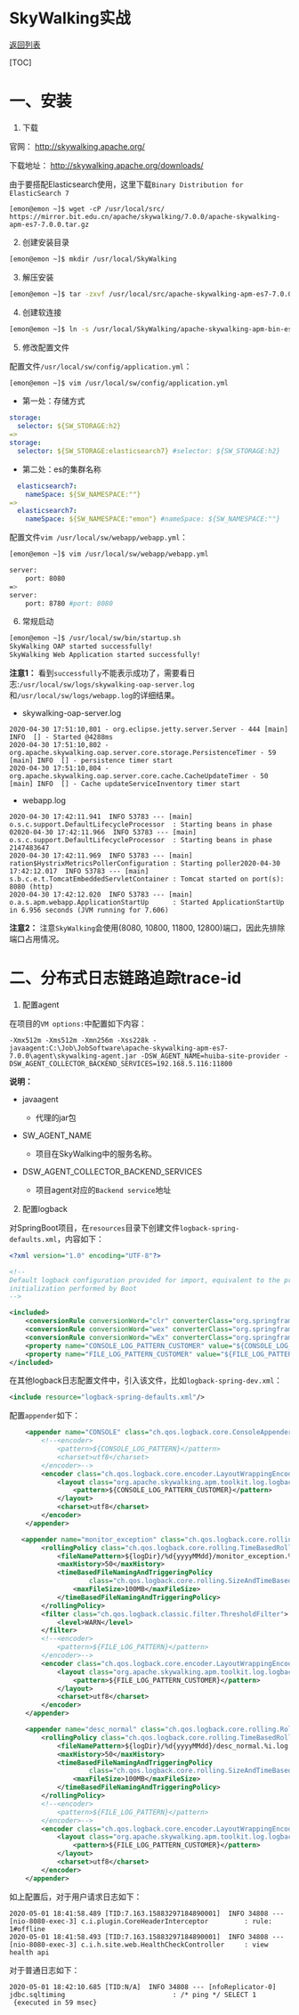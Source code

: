 # SkyWalking实战

[返回列表](https://github.com/EmonCodingBackEnd/backend-tutorial)

[TOC]

# 一、安装

1. 下载

官网： http://skywalking.apache.org/

下载地址： http://skywalking.apache.org/downloads/

由于要搭配Elasticsearch使用，这里下载`Binary Distribution for ElasticSearch 7`

```shell
[emon@emon ~]$ wget -cP /usr/local/src/ https://mirror.bit.edu.cn/apache/skywalking/7.0.0/apache-skywalking-apm-es7-7.0.0.tar.gz
```

2. 创建安装目录

```bash
[emon@emon ~]$ mkdir /usr/local/SkyWalking
```

3. 解压安装

```bash
[emon@emon ~]$ tar -zxvf /usr/local/src/apache-skywalking-apm-es7-7.0.0.tar.gz -C /usr/local/SkyWalking/
```

4. 创建软连接

```bash
[emon@emon ~]$ ln -s /usr/local/SkyWalking/apache-skywalking-apm-bin-es7/ /usr/local/sw
```

5. 修改配置文件

配置文件`/usr/local/sw/config/application.yml`：

```bash
[emon@emon ~]$ vim /usr/local/sw/config/application.yml
```

- 第一处：存储方式

```yaml
storage:
  selector: ${SW_STORAGE:h2}
=>
storage:
  selector: ${SW_STORAGE:elasticsearch7} #selector: ${SW_STORAGE:h2}
```

- 第二处：es的集群名称

```yaml
  elasticsearch7:
    nameSpace: ${SW_NAMESPACE:""}
=>
  elasticsearch7:
    nameSpace: ${SW_NAMESPACE:"emon"} #nameSpace: ${SW_NAMESPACE:""}
```

配置文件`vim /usr/local/sw/webapp/webapp.yml`：

```bash
[emon@emon ~]$ vim /usr/local/sw/webapp/webapp.yml 
```

```bash
server:
    port: 8080
=>
server:
    port: 8780 #port: 8080
```

6. 常规启动

```bash
[emon@emon ~]$ /usr/local/sw/bin/startup.sh 
SkyWalking OAP started successfully!
SkyWalking Web Application started successfully!
```

**注意1：** 看到`successfully`不能表示成功了，需要看日志:`/usr/local/sw/logs/skywalking-oap-server.log`和`/usr/local/sw/logs/webapp.log`的详细结果。

- skywalking-oap-server.log

```
2020-04-30 17:51:10,801 - org.eclipse.jetty.server.Server - 444 [main] INFO  [] - Started @4288ms
2020-04-30 17:51:10,802 - org.apache.skywalking.oap.server.core.storage.PersistenceTimer - 59 [main] INFO  [] - persistence timer start
2020-04-30 17:51:10,804 - org.apache.skywalking.oap.server.core.cache.CacheUpdateTimer - 50 [main] INFO  [] - Cache updateServiceInventory timer start
```

- webapp.log

```
2020-04-30 17:42:11.941  INFO 53783 --- [main] o.s.c.support.DefaultLifecycleProcessor  : Starting beans in phase 02020-04-30 17:42:11.966  INFO 53783 --- [main] o.s.c.support.DefaultLifecycleProcessor  : Starting beans in phase 2147483647
2020-04-30 17:42:11.969  INFO 53783 --- [main] ration$HystrixMetricsPollerConfiguration : Starting poller2020-04-30 17:42:12.017  INFO 53783 --- [main] s.b.c.e.t.TomcatEmbeddedServletContainer : Tomcat started on port(s): 8080 (http)
2020-04-30 17:42:12.020  INFO 53783 --- [main] o.a.s.apm.webapp.ApplicationStartUp      : Started ApplicationStartUp in 6.956 seconds (JVM running for 7.606)
```

**注意2：** 注意`SkyWalking`会使用(8080, 10800, 11800, 12800)端口，因此先排除端口占用情况。

# 二、分布式日志链路追踪trace-id

1. 配置agent

在项目的`VM options:`中配置如下内容：

```
-Xmx512m -Xms512m -Xmn256m -Xss228k -javaagent:C:\Job\JobSoftware\apache-skywalking-apm-es7-7.0.0\agent\skywalking-agent.jar -DSW_AGENT_NAME=huiba-site-provider -DSW_AGENT_COLLECTOR_BACKEND_SERVICES=192.168.5.116:11800
```

**说明：**

- javaagent
  - 代理的jar包

- SW_AGENT_NAME
  - 项目在SkyWalking中的服务名称。
- DSW_AGENT_COLLECTOR_BACKEND_SERVICES
  - 项目agent对应的`Backend service`地址



2. 配置logback

对SpringBoot项目，在`resources`目录下创建文件`logback-spring-defaults.xml`，内容如下：

```xml
<?xml version="1.0" encoding="UTF-8"?>

<!--
Default logback configuration provided for import, equivalent to the programmatic
initialization performed by Boot
-->

<included>
    <conversionRule conversionWord="clr" converterClass="org.springframework.boot.logging.logback.ColorConverter" />
    <conversionRule conversionWord="wex" converterClass="org.springframework.boot.logging.logback.WhitespaceThrowableProxyConverter" />
    <conversionRule conversionWord="wEx" converterClass="org.springframework.boot.logging.logback.ExtendedWhitespaceThrowableProxyConverter" />
    <property name="CONSOLE_LOG_PATTERN_CUSTOMER" value="${CONSOLE_LOG_PATTERN_CUSTOMER:-%clr(%d{yyyy-MM-dd HH:mm:ss.SSS}){faint} [%tid] %clr(${LOG_LEVEL_PATTERN:-%5p}) %clr(${PID:- }){magenta} %clr(---){faint} %clr([%15.15t]){faint} %clr(%-40.40logger{39}){cyan} %clr(:){faint} %m%n${LOG_EXCEPTION_CONVERSION_WORD:-%wEx}}"/>
    <property name="FILE_LOG_PATTERN_CUSTOMER" value="${FILE_LOG_PATTERN_CUSTOMER:-%d{yyyy-MM-dd HH:mm:ss.SSS} [%tid] ${LOG_LEVEL_PATTERN:-%5p} ${PID:- } --- [%t] %-40.40logger{39} : %m%n${LOG_EXCEPTION_CONVERSION_WORD:-%wEx}}"/>
</included>
```

在其他logback日志配置文件中，引入该文件，比如`logback-spring-dev.xml`：

```xml
<include resource="logback-spring-defaults.xml"/>
```

配置`appender`如下：

```xml
    <appender name="CONSOLE" class="ch.qos.logback.core.ConsoleAppender">
        <!--<encoder>
            <pattern>${CONSOLE_LOG_PATTERN}</pattern>
            <charset>utf8</charset>
        </encoder>-->
        <encoder class="ch.qos.logback.core.encoder.LayoutWrappingEncoder">
            <layout class="org.apache.skywalking.apm.toolkit.log.logback.v1.x.TraceIdPatternLogbackLayout">
                <pattern>${CONSOLE_LOG_PATTERN_CUSTOMER}</pattern>
            </layout>
            <charset>utf8</charset>
        </encoder>
    </appender>

   <appender name="monitor_exception" class="ch.qos.logback.core.rolling.RollingFileAppender">
        <rollingPolicy class="ch.qos.logback.core.rolling.TimeBasedRollingPolicy">
            <fileNamePattern>${logDir}/%d{yyyyMMdd}/monitor_exception.%i.log.gz</fileNamePattern>
            <maxHistory>50</maxHistory>
            <timeBasedFileNamingAndTriggeringPolicy
                    class="ch.qos.logback.core.rolling.SizeAndTimeBasedFNATP">
                <maxFileSize>100MB</maxFileSize>
            </timeBasedFileNamingAndTriggeringPolicy>
        </rollingPolicy>
        <filter class="ch.qos.logback.classic.filter.ThresholdFilter">
            <level>WARN</level>
        </filter>
        <!--<encoder>
            <pattern>${FILE_LOG_PATTERN}</pattern>
        </encoder>-->
        <encoder class="ch.qos.logback.core.encoder.LayoutWrappingEncoder">
            <layout class="org.apache.skywalking.apm.toolkit.log.logback.v1.x.TraceIdPatternLogbackLayout">
                <pattern>${FILE_LOG_PATTERN_CUSTOMER}</pattern>
            </layout>
            <charset>utf8</charset>
        </encoder>
    </appender>

    <appender name="desc_normal" class="ch.qos.logback.core.rolling.RollingFileAppender">
        <rollingPolicy class="ch.qos.logback.core.rolling.TimeBasedRollingPolicy">
            <fileNamePattern>${logDir}/%d{yyyyMMdd}/desc_normal.%i.log.gz</fileNamePattern>
            <maxHistory>50</maxHistory>
            <timeBasedFileNamingAndTriggeringPolicy
                    class="ch.qos.logback.core.rolling.SizeAndTimeBasedFNATP">
                <maxFileSize>100MB</maxFileSize>
            </timeBasedFileNamingAndTriggeringPolicy>
        </rollingPolicy>
        <!--<encoder>
            <pattern>${FILE_LOG_PATTERN}</pattern>
        </encoder>-->
        <encoder class="ch.qos.logback.core.encoder.LayoutWrappingEncoder">
            <layout class="org.apache.skywalking.apm.toolkit.log.logback.v1.x.TraceIdPatternLogbackLayout">
                <pattern>${FILE_LOG_PATTERN_CUSTOMER}</pattern>
            </layout>
            <charset>utf8</charset>
        </encoder>
    </appender>
```

如上配置后，对于用户请求日志如下：

```
2020-05-01 18:41:58.489 [TID:7.163.15883297184890001]  INFO 34808 --- [nio-8080-exec-3] c.i.plugin.CoreHeaderInterceptor         : rule: 1#offline
2020-05-01 18:41:58.493 [TID:7.163.15883297184890001]  INFO 34808 --- [nio-8080-exec-3] c.i.h.site.web.HealthCheckController     : view health api
```

对于普通日志如下：

```
2020-05-01 18:42:10.685 [TID:N/A]  INFO 34808 --- [nfoReplicator-0] jdbc.sqltiming                           : /* ping */ SELECT 1 
 {executed in 59 msec}
```

